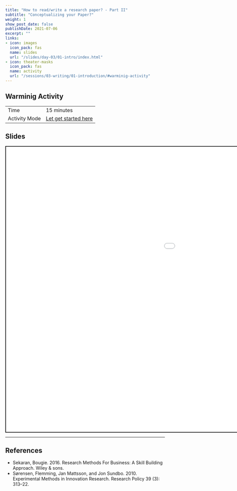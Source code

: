 ```yaml
---
title: "How to read/write a research paper? - Part II"
subtitle: "Conceptualizing your Paper?"
weight: 1
show_post_date: false
publishDate: 2021-07-06
excerpt: ""
links:
- icon: images
  icon_pack: fas
  name: slides
  url: "/slides/day-03/01-intro/index.html"
- icon: theater-masks
  icon_pack: fas
  name: activity
  url: "/sessions/03-writing/01-introduction/#warminig-activity"
---
```


<script src="{{< blogdown/postref >}}index_files/clipboard/clipboard.min.js"></script>
<link href="{{< blogdown/postref >}}index_files/xaringanExtra-clipboard/xaringanExtra-clipboard.css" rel="stylesheet" />
<script src="{{< blogdown/postref >}}index_files/xaringanExtra-clipboard/xaringanExtra-clipboard.js"></script>
<script>window.xaringanExtraClipboard(null, {"button":"Copy Code","success":"Copied!","error":"Press Ctrl+C to Copy"})</script>
<script src="{{< blogdown/postref >}}index_files/fitvids/fitvids.min.js"></script>

## Warminig Activity

<div class="activity-table">

|               |                          |
|:--------------|:-------------------------|
| Time          | 15 minutes               |
| Activity Mode | [Let get started here]() |

</div>

## Slides

<div class="shareagain" style="min-width:300px;margin:1em auto;" data-exeternal="1">
<iframe src="/slides/day-03/01-intro/index.html" width="1600" height="900" style="border:2px solid currentColor;" loading="lazy" allowfullscreen></iframe>
<script>fitvids('.shareagain', {players: 'iframe'});</script>
</div>

------------------------------------------------------------------------

## References

- Sekaran, Bougie. 2016. Research Methods For Business: A Skill Building Approach. Wiley & sons.
- Sørensen, Flemming, Jan Mattsson, and Jon Sundbo. 2010. Experimental Methods in Innovation Research. Research Policy 39 (3): 313–22.
